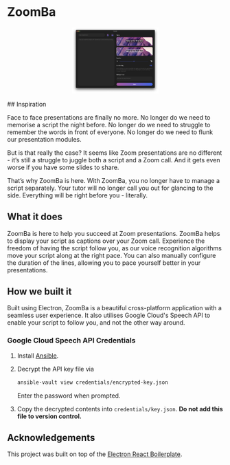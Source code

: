 # ZoomBa

<p align="center"><img width="40%" src=".erb/img/main.png" ></img></p>
## Inspiration

Face to face presentations are finally no more. No longer do we need to memorise a script the night before. No longer do we need to struggle to remember the words in front of everyone. No longer do we need to flunk our presentation modules.

But is that really the case? It seems like Zoom presentations are no different - it’s still a struggle to juggle both a script and a Zoom call. And it gets even worse if you have some slides to share.

That’s why ZoomBa is here. With ZoomBa, you no longer have to manage a script separately. Your tutor will no longer call you out for glancing to the side. Everything will be right before you - literally.

## What it does

ZoomBa is here to help you succeed at Zoom presentations. ZoomBa helps to display your script as captions over your Zoom call. Experience the freedom of having the script follow you, as our voice recognition algorithms move your script along at the right pace. You can also manually configure the duration of the lines, allowing you to pace yourself better in your presentations.

## How we built it

Built using Electron, ZoomBa is a beautiful cross-platform application with a seamless user experience. It also utilises Google Cloud's Speech API to enable your script to follow you, and not the other way around.

### Google Cloud Speech API Credentials

1. Install [Ansible](https://docs.ansible.com/ansible/latest/installation_guide/intro_installation.html).
1. Decrypt the API key file via

   ```sh
   ansible-vault view credentials/encrypted-key.json
   ```

   Enter the password when prompted.

1. Copy the decrypted contents into `credentials/key.json`. **Do not add this file to version control.**

## Acknowledgements

This project was built on top of the [Electron React Boilerplate](https://github.com/electron-react-boilerplate/electron-react-boilerplate).
